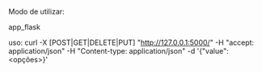 Modo de utilizar:



app_flask

uso:
curl -X [POST|GET|DELETE|PUT] "http://127.0.0.1:5000/<endpoint>" -H "accept: application/json" -H "Content-type: application/json" -d '{"value": <opções>}'